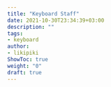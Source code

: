 ```yaml
---
title: "Keyboard Staff"
date: 2021-10-30T23:34:39+03:00
description: ""
tags:
- keyboard
author:
- likipiki
ShowToc: true
weight: "0"
draft: true
---
```


